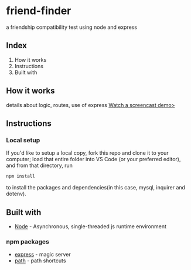 # friend-finder
a friendship compatibility test using node and express

## Index
1. How it works
2. Instructions
3. Built with

## How it works

 details about logic, routes, use of express
[Watch a screencast demo>](https://drive.google.com/file/d/1gmcD1qJjFxAbsmeCyYdTYqb2YrUgYHI5/view)

## Instructions
### Local setup 
If you'd like to setup a local copy, fork this repo and clone it to your computer; load that entire folder into VS Code (or your preferred editor), and from that directory, run  
```sh
npm install
``` 
to install the packages and dependencies(in this case, mysql, inquirer and dotenv). 


## Built with
* [Node](https://nodejs.org/en/) - Asynchronous, single-threaded js runtime environment
### npm packages
* [express](https://www.npmjs.com/package/express) - magic server
* [path](https://www.npmjs.com/package/path) - path shortcuts
